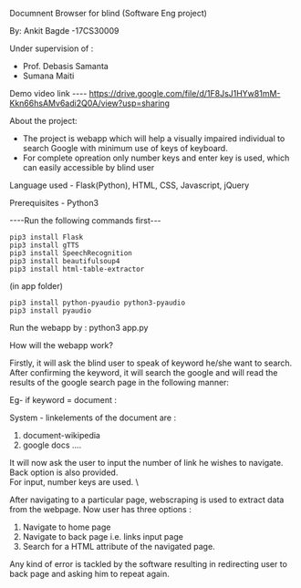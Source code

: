 Documnent Browser for blind (Software Eng project)
				
By:
Ankit Bagde -17CS30009

Under supervision of :
* Prof. Debasis Samanta
* Sumana Maiti

Demo video link ----  https://drive.google.com/file/d/1F8JsJ1HYw81mM-Kkn66hsAMv6adi2Q0A/view?usp=sharing

About the project:
* The project is webapp which will help a visually impaired individual to search Google with minimum use of keys of keyboard.
* For complete opreation only number keys and enter key is used, which can easily accessible by blind user


Language used - Flask(Python), HTML, CSS, Javascript, jQuery

Prerequisites - Python3

----Run the following commands first---
```
pip3 install Flask
pip3 install gTTS
pip3 install SpeechRecognition
pip3 install beautifulsoup4
pip3 install html-table-extractor
```
(in app folder)
```
pip3 install python-pyaudio python3-pyaudio
pip3 install pyaudio
```
Run the webapp by : python3 app.py

How will the webapp work?

Firstly, it will ask the blind user to speak of keyword he/she want to search.
After confirming the keyword, it will search the google and will read the results of the google search page in the following manner:

Eg- if keyword = document :

System - linkelements of the document are :
1. document-wikipedia
2. google docs
....

It will now ask the user to input the number of link he wishes to navigate. \
Back option is also provided. \
For input, number keys are used. \

After navigating to a particular page, webscraping is used to extract data from the webpage.
Now user has three options :
1. Navigate to home page
2. Navigate to back page i.e. links input page
3. Search for a HTML attribute of the navigated page.

Any kind of error is tackled by the software resulting in redirecting user to back page and asking him to repeat again.
